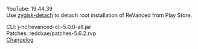 YouTube: 19.44.39  
Use [zygisk-detach](https://github.com/j-hc/zygisk-detach) to detach root installation of ReVanced from Play Store.  
  
CLI: j-hc/revanced-cli-5.0.0-all.jar  
Patches: reddxae/patches-5.6.2.rvp  
[Changelog](https://github.com/reddxae/revanced-patches/releases/tag/v5.6.2)  
